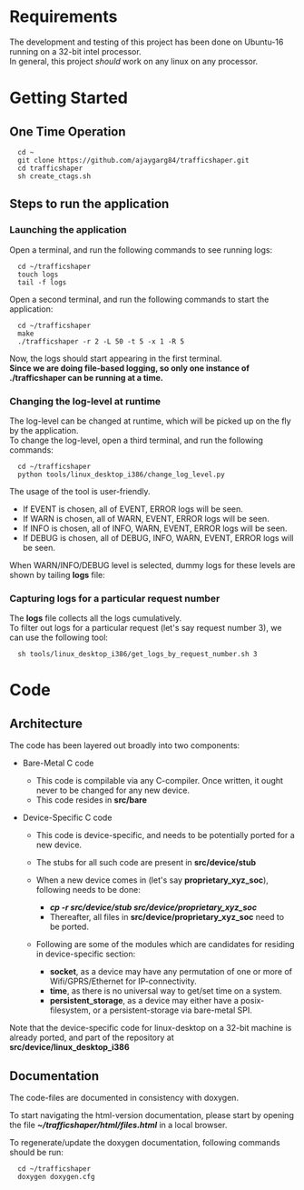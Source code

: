 # Requirements

The development and testing of this project has been done on Ubuntu-16 running on a 32-bit intel processor.      
In general, this project *should* work on any linux on any processor.

# Getting Started

## One Time Operation

      cd ~       
      git clone https://github.com/ajaygarg84/trafficshaper.git      
      cd trafficshaper     
      sh create_ctags.sh    

## Steps to run the application

### Launching the application

Open a terminal, and run the following commands to see running logs:

      cd ~/trafficshaper      
      touch logs      
      tail -f logs      

Open a second terminal, and run the following commands to start the application:

      cd ~/trafficshaper     
      make     
      ./trafficshaper -r 2 -L 50 -t 5 -x 1 -R 5      

Now, the logs should start appearing in the first terminal.    
__Since we are doing file-based logging, so only one instance of ./trafficshaper can be running at a time.__

   
   
### Changing the log-level at runtime 

The log-level can be changed at runtime, which will be picked up on the fly by the application.      
To change the log-level, open a third terminal, and run the following commands:

      cd ~/trafficshaper     
      python tools/linux_desktop_i386/change_log_level.py     

The usage of the tool is user-friendly.

* If EVENT is chosen, all of EVENT, ERROR logs will be seen. 
* If WARN is chosen, all of WARN, EVENT, ERROR logs will be seen. 
* If INFO is chosen, all of INFO, WARN, EVENT, ERROR logs will be seen. 
* If DEBUG is chosen, all of DEBUG, INFO, WARN, EVENT, ERROR logs will be seen. 

When WARN/INFO/DEBUG level is selected, dummy logs for these levels are shown by tailing __logs__ file:
    
    
### Capturing logs for a particular request number

The __logs__ file collects all the logs cumulatively.      
To filter out logs for a particular request (let's say request number 3), we can use the following tool:

      sh tools/linux_desktop_i386/get_logs_by_request_number.sh 3      


# Code 

## Architecture

The code has been layered out broadly into two components:

* Bare-Metal C code
   * This code is compilable via any C-compiler. Once written, it ought never to be changed for any new device.
   * This code resides in __src/bare__       
   
* Device-Specific C code
   * This code is device-specific, and needs to be potentially ported for a new device.
   * The stubs for all such code are present in __src/device/stub__
   * When a new device comes in (let's say __proprietary_xyz_soc__), following needs to be done:    
   
       * __*cp -r src/device/stub src/device/proprietary_xyz_soc*__
       * Thereafter, all files in __src/device/proprietary_xyz_soc__ need to be ported.
       
   * Following are some of the modules which are candidates for residing in device-specific section:
       * __socket__, as a device may have any permutation of one or more of Wifi/GPRS/Ethernet for IP-connectivity.
       * __time__, as there is no universal way to get/set time on a system.
       * __persistent_storage__, as a device may either have a posix-filesystem, or a persistent-storage via bare-metal SPI.
       
 Note that the device-specific code for linux-desktop on a 32-bit machine is already ported, and part of the repository at __src/device/linux_desktop_i386__
 
## Documentation
 
The code-files are documented in consistency with doxygen.     
         
To start navigating the html-version documentation, please start by opening the file __*~/trafficshaper/html/files.html*__ in a local browser.     
     
To regenerate/update the doxygen documentation, following commands should be run:

      cd ~/trafficshaper    
      doxygen doxygen.cfg     



